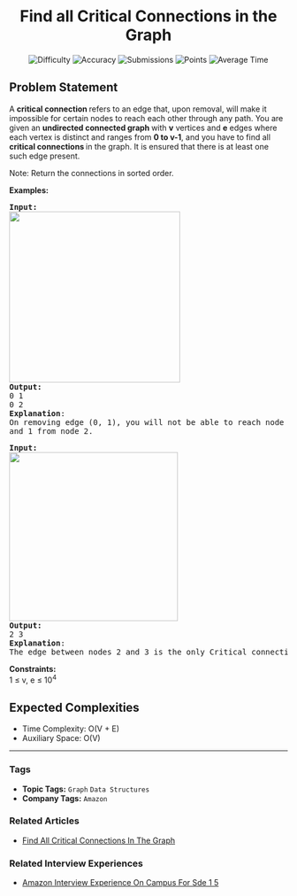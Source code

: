 <h1 align="center">Find all Critical Connections in the Graph</h1>

<p align="center">
  <img alt="Difficulty" title="Difficulty" src="https://custom-icon-badges.demolab.com/badge/Difficulty: Hard-1F222E?style=for-the-badge&logoColor=white&logo=fire"/>
  <img alt="Accuracy" title="Accuracy" src="https://custom-icon-badges.demolab.com/badge/Accuracy: 50.25%25-1F222E?style=for-the-badge&logoColor=white&logo=target"/>
  <img alt="Submissions" title="Submissions" src="https://custom-icon-badges.demolab.com/badge/Submissions: 36K+-1F222E?style=for-the-badge&logoColor=white&logo=repo"/>
  <img alt="Points" title="Points" src="https://custom-icon-badges.demolab.com/badge/Points: 8-1F222E?style=for-the-badge&logoColor=white&logo=award"/>
  <img alt="Average Time" title="Average Time" src="https://custom-icon-badges.demolab.com/badge/Average%20Time: 30m-1F222E?style=for-the-badge&logoColor=white&logo=clock"/>
</p>

## Problem Statement

A <b>critical connection </b>refers to an edge that, upon removal, will make it impossible for certain nodes to reach each other through any path. You are given an <b>undirected connected graph </b>with <b>v</b> vertices and <b>e</b> edges where each vertex is distinct and ranges from <b>0 to v-1</b>, and you have to find all <b>critical connections </b>in the graph. It is ensured that there is at least one such edge present.

Note: Return the connections in sorted order.

<b>Examples:</b>

<pre><b>Input:</b>
<img src="https://media.geeksforgeeks.org/img-practice/prod/addEditProblem/706303/Web/Other/blobid0_1745300798.jpg" alt="" title="" width="309" height="309"/><br><b>Output: </b>
0 1
0 2
<b>Explanation</b>: 
On removing edge (0, 1), you will not be able to reach node 0 and 2 from node 1. Also, on removing edge (0, 2), you will not be able to reach node 0<br>and 1 from node 2.</pre>

<pre><b>Input:</b>
<img src="https://media.geeksforgeeks.org/img-practice/prod/addEditProblem/706303/Web/Other/blobid1_1745300819.jpg" alt="" title="" width="305" height="305"/><br><b>Output:</b>
2 3
<b>Explanation</b>:
The edge between nodes 2 and 3 is the only Critical connection in the given graph.
</pre>

<b>Constraints:</b><br>1 ≤ v, e ≤ 10<sup>4<br></sup>

## Expected Complexities
- Time Complexity: O(V + E)
- Auxiliary Space: O(V)

<hr>

### Tags
- **Topic Tags:** `Graph` `Data Structures`
- **Company Tags:** `Amazon`

### Related Articles
- [Find All Critical Connections In The Graph](https://www.geeksforgeeks.org/find-all-critical-connections-in-the-graph/)

### Related Interview Experiences
- [Amazon Interview Experience On Campus For Sde 1 5](https://www.geeksforgeeks.org/amazon-interview-experience-on-campus-for-sde-1-5/)
